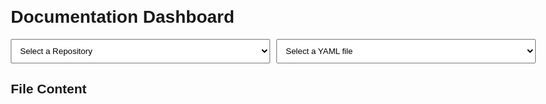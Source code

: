 # Documentation Dashboard

<div class="dropdown-container">
    <select id="repository-dropdown" onchange="populateFileDropdown()">
        <option value="">Select a Repository</option>
        <option value="PPODLinkML">PPODLinkML</option>
        <option value="hello_icicle_auth_clients">hello_icicle_auth_clients</option>
        <option value="galyleo">galyleo</option>
        <option value="basic_skills">basic_skills</option>
        <!-- Add more repositories here -->
    </select>
    <select id="file-dropdown" onchange="displayFileContent()">
        <option value="">Select a YAML file</option>
        <!-- Options will be populated based on the selected repository -->
    </select>
</div>

## File Content

<div id="file-content"></div>

<style>
    body {
        font-family: Arial, sans-serif;
        margin: 20px;
        max-width: 90%;
        margin-right: auto;
    }
    
    .dropdown-container {
        display: flex;
        gap: 10px;
        margin: 10px 0;
    }
    
    #repository-dropdown, #file-dropdown {
        padding: 10px;
        flex: 1;
    }

    #file-content pre {
        background-color: #f5f5f5;
        padding: 10px;
        border: 1px solid #ddd;
        overflow-x: auto;
        font-size: 12px; /* Smaller text */
        white-space: pre-wrap; /* Wrap long lines */
    }
</style>

<script>
    const repoPaths = {
        "PPODLinkML": "ICICLE-ai/PPODLinkML",
        "hello_icicle_auth_clients": "ICICLE-ai/hello_icicle_auth_clients",
        "galyleo": "Soham360/galyleo",
        "basic_skills": "Soham360/basic_skills"
        // Add GitHub paths for more repositories if needed
    };

    const githubApiUrl = "https://api.github.com/repos/";

    async function populateFileDropdown() {
        const repoDropdown = document.getElementById('repository-dropdown');
        const fileDropdown = document.getElementById('file-dropdown');
        const selectedRepo = repoDropdown.value;

        // Clear previous options
        fileDropdown.innerHTML = '<option value="">Select a YAML file</option>';

        if (selectedRepo) {
            const files = await fetchYAMLFiles(selectedRepo);
            files.forEach(file => {
                const option = document.createElement('option');
                option.value = file;
                option.textContent = file;
                fileDropdown.appendChild(option);
            });
        }
    }

    async function fetchYAMLFiles(repoName) {
        const response = await fetch(`${githubApiUrl}${repoPaths[repoName]}/contents/`);
        const data = await response.json();
        let files = [];
        await Promise.all(data.map(async (item) => {
            if (item.type === 'dir') {
                files = files.concat(await fetchFilesRecursively(item.url));
            } else if (item.name.endsWith('.yaml') || item.name.endsWith('.yml')) {
                files.push(item.path);
            }
        }));
        return files;
    }

    async function fetchFilesRecursively(dirUrl) {
        const response = await fetch(dirUrl);
        const data = await response.json();
        let files = [];
        await Promise.all(data.map(async (item) => {
            if (item.type === 'dir') {
                files = files.concat(await fetchFilesRecursively(item.url));
            } else if (item.name.endsWith('.yaml') || item.name.endsWith('.yml')) {
                files.push(item.path);
            }
        }));
        return files;
    }

    async function displayFileContent() {
        const repoDropdown = document.getElementById('repository-dropdown');
        const fileDropdown = document.getElementById('file-dropdown');
        const fileContentDiv = document.getElementById('file-content');

        const selectedRepo = repoDropdown.value;
        const selectedFile = fileDropdown.value;

        if (selectedRepo && selectedFile) {
            const response = await fetch(`https://raw.githubusercontent.com/${repoPaths[selectedRepo]}/main/${selectedFile}`);
            const content = await response.text();
            fileContentDiv.innerHTML = `<pre>${content}</pre>`;
        } else {
            fileContentDiv.innerHTML = '';
        }
    }
</script>
